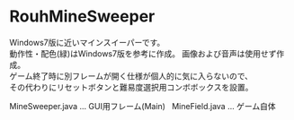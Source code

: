 # RouhMineSweeper

Windows7版に近いマインスイーパーです。  
動作性・配色(緑)はWindows7版を参考に作成。
画像および音声は使用せず作成。  
ゲーム終了時に別フレームが開く仕様が個人的に気に入らないので、  
その代わりにリセットボタンと難易度選択用コンボボックスを設置。  

MineSweeper.java ... GUI用フレーム(Main)  
MineField.java ... ゲーム自体  
